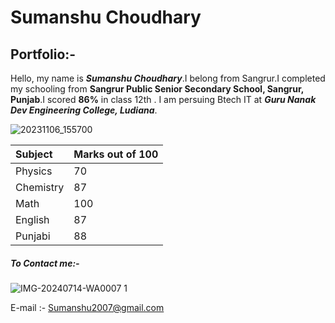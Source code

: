 # Sumanshu Choudhary
## Portfolio:-
Hello, my name is ***Sumanshu Choudhary***.I belong from Sangrur.I completed my schooling from **Sangrur Public Senior Secondary School, Sangrur, Punjab**.I scored **86%** in class 12th .
I am persuing Btech IT at ***Guru Nanak Dev Engineering College, Ludiana***.

![20231106_155700](https://github.com/user-attachments/assets/9780ca53-699f-4835-bde0-95f7d61de80a)

|Subject|Marks out of 100|
|:-|:-|
|Physics|70|
|Chemistry|87|
|Math|100|
|English|87|
|Punjabi|88|

##### To Contact me:-

![IMG-20240714-WA0007 1](https://github.com/user-attachments/assets/d86850f3-8b9d-489b-b3aa-891a288e2311)


E-mail :- Sumanshu2007@gmail.com
